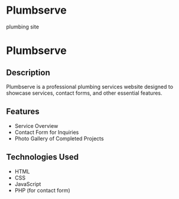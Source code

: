 # Plumbserve
plumbing site
# Plumbserve

## Description
Plumbserve is a professional plumbing services website designed to showcase services, contact forms, and other essential features.

## Features
- Service Overview
- Contact Form for Inquiries
- Photo Gallery of Completed Projects

## Technologies Used
- HTML
- CSS
- JavaScript
- PHP (for contact form)

